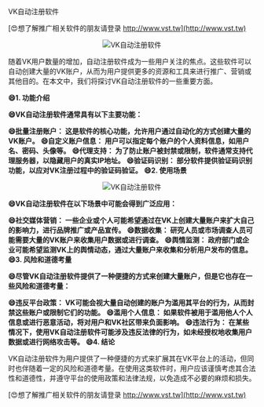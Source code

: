 VK自动注册软件

[😍想了解推广相关软件的朋友请登录 http://www.vst.tw](http://www.vst.tw)

 <center><img src="https://vst.tw/MP4/tuiguang/png/8.png" alt="VK自动注册软件"></center>

随着VK用户数量的增加，自动注册软件成为一些用户关注的焦点。这些软件可以自动创建大量的VK账户，从而为用户提供更多的资源和工具来进行推广、营销或其他目的。在本文中，我们将探讨VK自动注册软件的一些重要方面。

**😄1. 功能介绍**

**😄VK自动注册软件通常具有以下主要功能：**

**😄批量注册账户： 这是软件的核心功能，允许用户通过自动化的方式创建大量的VK账户。**
**😄自定义账户信息： 用户可以指定每个账户的个人资料信息，如用户名、密码、头像等。**
**😄代理支持： 为了防止账户被封禁或限制，软件通常支持代理服务器，以隐藏用户的真实IP地址。**
**😄验证码识别： 部分软件提供验证码识别功能，以应对VK注册过程中的验证码验证。**
**😄2. 使用场景**

 <center><img src="https://vst.tw/MP4/tuiguang/png/6.png" alt="VK自动注册软件"></center>

**😄VK自动注册软件在以下场景中可能会得到广泛应用：**

**😄社交媒体营销： 一些企业或个人可能希望通过在VK上创建大量账户来扩大自己的影响力，进行品牌推广或产品宣传。**
**😄数据收集： 研究人员或市场调查人员可能需要大量的VK账户来收集用户数据或进行调查。**
**😄舆情监测： 政府部门或企业可能希望监测VK上的舆情动态，通过大量账户来收集和分析用户发布的信息。**
**😄3. 风险和道德考量**

**😄尽管VK自动注册软件提供了一种便捷的方式来创建大量账户，但是它也存在一些风险和道德考量：**

**😄违反平台政策： VK可能会视大量自动创建的账户为滥用其平台的行为，从而封禁这些账户或限制它们的功能。**
**😄滥用个人信息： 如果软件被用于滥用他人个人信息或进行恶意活动，将对用户和VK社区带来负面影响。**
**😄违法行为： 在某些情况下，使用VK自动注册软件可能涉及违反法律的行为，如未经授权地收集用户数据或进行网络攻击等。**
**😄4. 结论**

VK自动注册软件为用户提供了一种便捷的方式来扩展其在VK平台上的活动，但同时也伴随着一定的风险和道德考量。在使用这类软件时，用户应该谨慎考虑其合法性和道德性，并遵守平台的使用政策和法律法规，以免造成不必要的麻烦和损失。

[😍想了解推广相关软件的朋友请登录 http://www.vst.tw](http://www.vst.tw)



